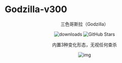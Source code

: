 # Godzilla-v300

<div align="center">
  
三色哥斯拉（Godzilla）



<img alt="downloads" src="https://img.shields.io/github/downloads/ssrsec/Godzilla-v300/total"/>
<img alt="GitHub Stars" src="https://img.shields.io/github/stars/ssrsec/Godzilla-v300?color=success"/>



内置3种变化形态，无视任何查杀

<div align="center">


![img](https://github.com/user-attachments/assets/82ccc7e3-1ee7-483b-9001-c3561cc39695)

